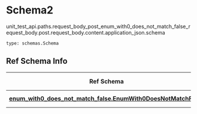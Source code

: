 # Schema2
unit_test_api.paths.request_body_post_enum_with0_does_not_match_false_request_body.post.request_body.content.application_json.schema
```
type: schemas.Schema
```

## Ref Schema Info
Ref Schema | Input Type | Output Type
---------- | ---------- | -----------
[**enum_with0_does_not_match_false.EnumWith0DoesNotMatchFalse**](../../../../../../components/schema/enum_with0_does_not_match_false.md) | float, int | float, int
